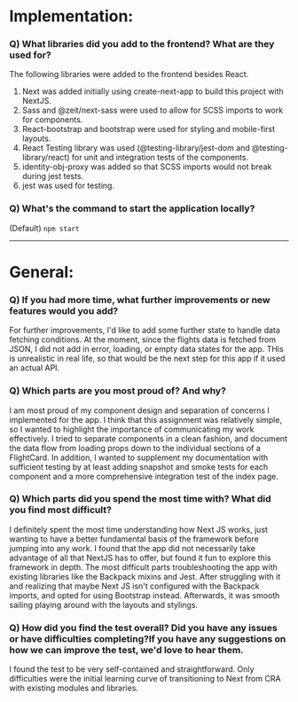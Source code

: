 # Implementation:

### Q) What libraries did you add to the frontend? What are they used for?

The following libraries were added to the frontend besides React.

1. Next was added initially using create-next-app to build this project with NextJS.
2. Sass and @zeit/next-sass were used to allow for SCSS imports to work for components.
3. React-bootstrap and bootstrap were used for styling and mobile-first layouts.
4. React Testing library was used (@testing-library/jest-dom and @testing-library/react) for unit and integration tests of the components.
5. identity-obj-proxy was added so that SCSS imports would not break during jest tests.
6. jest was used for testing.

### Q) What's the command to start the application locally?

(Default) `npm start`

---

# General:

### Q) If you had more time, what further improvements or new features would you add?

For further improvements, I'd like to add some further state to handle data fetching conditions. At the moment, since the flights data is fetched from JSON, I did not add in error, loading, or empty data states for the app. THis is unrealistic in real life, so that would be the next step for this app if it used an actual API.

### Q) Which parts are you most proud of? And why?

I am most proud of my component design and separation of concerns I implemented for the app. I think that this assignment was relatively simple, so I wanted to highlight the importance of communicating my work effectively. I tried to separate components in a clean fashion, and document the data flow from loading props down to the individual sections of a FlightCard. In addition, I wanted to supplement my documentation with sufficient testing by at least adding snapshot and smoke tests for each component and a more comprehensive integration test of the index page.

### Q) Which parts did you spend the most time with? What did you find most difficult?

I definitely spent the most time understanding how Next JS works, just wanting to have a better fundamental basis of the framework before jumping into any work. I found that the app did not necessarily take advantage of all that NextJS has to offer, but found it fun to explore this framework in depth. The most difficult parts troubleshooting the app with existing libraries like the Backpack mixins and Jest. After struggling with it and realizing that maybe Next JS isn't configured with the Backpack imports, and opted for using Bootstrap instead. Afterwards, it was smooth sailing playing around with the layouts and stylings.

### Q) How did you find the test overall? Did you have any issues or have difficulties completing?If you have any suggestions on how we can improve the test, we'd love to hear them.

I found the test to be very self-contained and straightforward. Only difficulties were the initial learning curve of transitioning to Next from CRA with existing modules and libraries.
